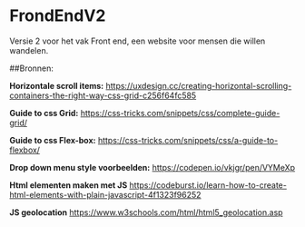 # FrondEndV2
Versie 2 voor het vak Front end, een website voor mensen die willen wandelen.


##Bronnen:

**Horizontale scroll items:**
https://uxdesign.cc/creating-horizontal-scrolling-containers-the-right-way-css-grid-c256f64fc585

**Guide to css Grid:**
https://css-tricks.com/snippets/css/complete-guide-grid/

**Guide to css Flex-box:**
https://css-tricks.com/snippets/css/a-guide-to-flexbox/

**Drop down menu style voorbeelden:**
https://codepen.io/vkjgr/pen/VYMeXp

**Html elementen maken met JS**
https://codeburst.io/learn-how-to-create-html-elements-with-plain-javascript-4f1323f96252

**JS geolocation**
https://www.w3schools.com/html/html5_geolocation.asp